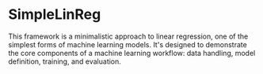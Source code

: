 # SimpleLinReg
This framework is a minimalistic approach to linear regression, one of the simplest forms of machine learning models. It's designed to demonstrate the core components of a machine learning workflow: data handling, model definition, training, and evaluation.
